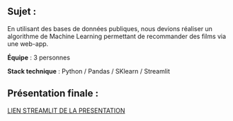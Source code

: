 ## Sujet :

En utilisant des bases de données publiques, nous devions réaliser un algorithme de Machine Learning permettant de recommander des films via une web-app.

**Équipe** : 3 personnes

**Stack technique** : Python / Pandas / SKlearn / Streamlit

## Présentation finale :


[LIEN STREAMLIT DE LA PRESENTATION](https://messine-7-projet-wildflix-presentation-j4h2tl.streamlit.app/)

